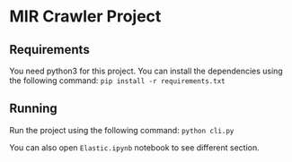 # MIR Crawler Project

## Requirements
You need python3 for this project.
You can install the dependencies using the following command:
```pip install -r requirements.txt```

## Running
Run the project using the following command:
```python cli.py```

You can also open `Elastic.ipynb` notebook to see different section.